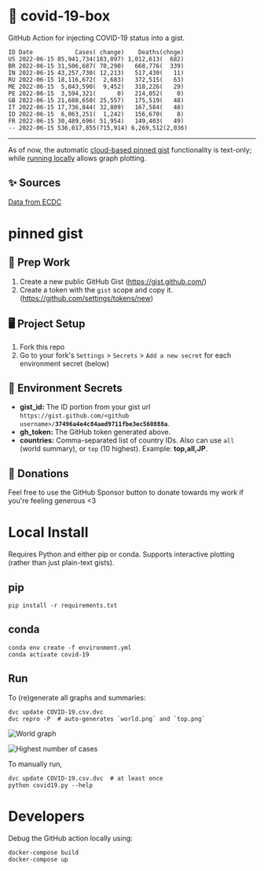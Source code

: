 # 🏥 covid-19-box

GitHub Action for injecting COVID-19 status into a gist.

```
ID Date            Cases( change)    Deaths(chnge)
US 2022-06-15 85,941,734(183,097) 1,012,613(  682)
BR 2022-06-15 31,506,687( 70,290)   668,776(  339)
IN 2022-06-15 43,257,730( 12,213)   517,430(   11)
RU 2022-06-15 18,116,672(  2,683)   372,515(   63)
ME 2022-06-15  5,843,590(  9,452)   318,226(   29)
PE 2022-06-15  3,594,321(      0)   214,052(    0)
GB 2022-06-15 21,688,650( 25,557)   175,519(   48)
IT 2022-06-15 17,736,844( 32,809)   167,584(   48)
ID 2022-06-15  6,063,251(  1,242)   156,670(    8)
FR 2022-06-15 30,489,696( 51,954)   149,403(   49)
-- 2022-06-15 536,017,855(715,914) 6,269,512(2,036)
```

---

As of now, the automatic [cloud-based pinned gist](#pinned-gist) functionality is text-only;
while [running locally](#local-install) allows graph plotting.

## ✨ Sources

[Data from ECDC](https://www.ecdc.europa.eu/en/publications-data/download-todays-data-geographic-distribution-covid-19-cases-worldwide)

# pinned gist

## 🎒 Prep Work
1. Create a new public GitHub Gist (https://gist.github.com/)
1. Create a token with the `gist` scope and copy it. (https://github.com/settings/tokens/new)

## 🖥 Project Setup
1. Fork this repo
1. Go to your fork's `Settings` > `Secrets` > `Add a new secret` for each environment secret (below)

## 🤫 Environment Secrets
- **gist_id:** The ID portion from your gist url `https://gist.github.com/<github username>/`**`37496a4e4c84aed9711fbe3ec560888a`**.
- **gh_token:** The GitHub token generated above.
- **countries:** Comma-separated list of country IDs. Also can use `all` (world summary), or `top` (10 highest). Example: **top,all,JP**.

## 💸 Donations

Feel free to use the GitHub Sponsor button to donate towards my work if you're feeling generous <3

# Local Install

Requires Python and either pip or conda. Supports interactive plotting (rather than just plain-text gists).

## pip

```
pip install -r requirements.txt
```

## conda

```
conda env create -f environment.yml
conda activate covid-19
```

## Run

To (re)generate all graphs and summaries:

```
dvc update COVID-19.csv.dvc
dvc repro -P  # auto-generates `world.png` and `top.png`
```

![World graph](world.png)

![Highest number of cases](top.png)

To manually run,

```
dvc update COVID-19.csv.dvc  # at least once
python covid19.py --help
```

# Developers

Debug the GitHub action locally using:

```
docker-compose build
docker-compose up
```
